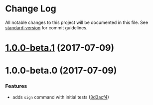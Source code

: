 # Change Log

All notable changes to this project will be documented in this file. See [standard-version](https://github.com/conventional-changelog/standard-version) for commit guidelines.

<a name="1.0.0-beta.1"></a>
# [1.0.0-beta.1](https://github.com/cludden/node-starter-kit/compare/v1.0.0-beta.0...v1.0.0-beta.1) (2017-07-09)



<a name="1.0.0-beta.0"></a>
# 1.0.0-beta.0 (2017-07-09)


### Features

* adds `sign` command with initial tests ([3d3acf4](https://github.com/cludden/node-starter-kit/commit/3d3acf4))
